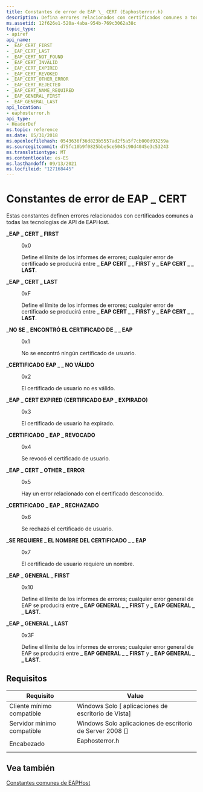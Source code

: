 ```yaml
---
title: Constantes de error de EAP \_ CERT (Eaphosterror.h)
description: Defina errores relacionados con certificados comunes a todas las tecnologías de API de EAPHost.
ms.assetid: 12f626e1-520a-4aba-954b-769c3062a38c
topic_type:
- apiref
api_name:
- _EAP_CERT_FIRST
- _EAP_CERT_LAST
- _EAP_CERT_NOT_FOUND
- _EAP_CERT_INVALID
- _EAP_CERT_EXPIRED
- _EAP_CERT_REVOKED
- _EAP_CERT_OTHER_ERROR
- _EAP_CERT_REJECTED
- _EAP_CERT_NAME_REQUIRED
- _EAP_GENERAL_FIRST
- _EAP_GENERAL_LAST
api_location:
- eaphosterror.h
api_type:
- HeaderDef
ms.topic: reference
ms.date: 05/31/2018
ms.openlocfilehash: 0543636f36d823b5557ad2f5a5f7cb000d93259a
ms.sourcegitcommit: d75fc10b9f0825bbe5ce5045c90d4045e3c53243
ms.translationtype: MT
ms.contentlocale: es-ES
ms.lasthandoff: 09/13/2021
ms.locfileid: "127168445"
---
```

# <a name="eap_cert-error-constants"></a>Constantes de error de EAP \_ CERT

Estas constantes definen errores relacionados con certificados comunes a todas las tecnologías de API de EAPHost.

<dl> <dt>

<span id="_EAP_CERT_FIRST"></span><span id="_eap_cert_first"></span>**\_EAP \_ CERT \_ FIRST**
</dt> <dd> <dl> <dt>

0x0
</dt> <dt>



Define el límite de los informes de errores; cualquier error de certificado se producirá entre **\_ EAP CERT \_ \_ FIRST** y **\_ EAP CERT \_ \_ LAST**.


</dt> </dl> </dd> <dt>

<span id="_EAP_CERT_LAST"></span><span id="_eap_cert_last"></span>**\_EAP \_ CERT \_ LAST**
</dt> <dd> <dl> <dt>

0xF
</dt> <dt>



Define el límite de los informes de errores; cualquier error de certificado se producirá entre **\_ EAP CERT \_ \_ FIRST** y **\_ EAP CERT \_ \_ LAST**.


</dt> </dl> </dd> <dt>

<span id="_EAP_CERT_NOT_FOUND"></span><span id="_eap_cert_not_found"></span>**\_NO SE \_ ENCONTRÓ EL CERTIFICADO DE \_ \_ EAP**
</dt> <dd> <dl> <dt>

0x1
</dt> <dt>



No se encontró ningún certificado de usuario.


</dt> </dl> </dd> <dt>

<span id="_EAP_CERT_INVALID"></span><span id="_eap_cert_invalid"></span>**\_CERTIFICADO EAP \_ \_ NO VÁLIDO**
</dt> <dd> <dl> <dt>

0x2
</dt> <dt>



El certificado de usuario no es válido.


</dt> </dl> </dd> <dt>

<span id="_EAP_CERT_EXPIRED"></span><span id="_eap_cert_expired"></span>**\_EAP \_ CERT EXPIRED (CERTIFICADO EAP \_ EXPIRADO)**
</dt> <dd> <dl> <dt>

0x3
</dt> <dt>



El certificado de usuario ha expirado.


</dt> </dl> </dd> <dt>

<span id="_EAP_CERT_REVOKED"></span><span id="_eap_cert_revoked"></span>**\_CERTIFICADO \_ EAP \_ REVOCADO**
</dt> <dd> <dl> <dt>

0x4
</dt> <dt>



Se revocó el certificado de usuario.


</dt> </dl> </dd> <dt>

<span id="_EAP_CERT_OTHER_ERROR"></span><span id="_eap_cert_other_error"></span>**\_EAP \_ CERT \_ OTHER \_ ERROR**
</dt> <dd> <dl> <dt>

0x5
</dt> <dt>



Hay un error relacionado con el certificado desconocido.


</dt> </dl> </dd> <dt>

<span id="_EAP_CERT_REJECTED"></span><span id="_eap_cert_rejected"></span>**\_CERTIFICADO \_ EAP \_ RECHAZADO**
</dt> <dd> <dl> <dt>

0x6
</dt> <dt>



Se rechazó el certificado de usuario.


</dt> </dl> </dd> <dt>

<span id="_EAP_CERT_NAME_REQUIRED"></span><span id="_eap_cert_name_required"></span>**\_SE REQUIERE \_ EL NOMBRE DEL CERTIFICADO \_ \_ EAP**
</dt> <dd> <dl> <dt>

0x7
</dt> <dt>



El certificado de usuario requiere un nombre.


</dt> </dl> </dd> <dt>

<span id="_EAP_GENERAL_FIRST"></span><span id="_eap_general_first"></span>**\_EAP \_ GENERAL \_ FIRST**
</dt> <dd> <dl> <dt>

0x10
</dt> <dt>



Define el límite de los informes de errores; cualquier error general de EAP se producirá entre **\_ EAP GENERAL \_ \_ FIRST** y **\_ EAP GENERAL \_ \_ LAST**.


</dt> </dl> </dd> <dt>

<span id="_EAP_GENERAL_LAST"></span><span id="_eap_general_last"></span>**\_EAP \_ GENERAL \_ LAST**
</dt> <dd> <dl> <dt>

0x3F
</dt> <dt>



Define el límite de los informes de errores; cualquier error general de EAP se producirá entre **\_ EAP GENERAL \_ \_ FIRST** y **\_ EAP GENERAL \_ \_ LAST**.


</dt> </dl> </dd> </dl>

## <a name="requirements"></a>Requisitos



| Requisito | Value |
|-------------------------------------|-------------------------------------------------------------------------------------------|
| Cliente mínimo compatible<br/> | Windows Solo \[ aplicaciones de escritorio de Vista\]<br/>                                            |
| Servidor mínimo compatible<br/> | Windows Solo aplicaciones de escritorio de Server 2008 \[\]<br/>                                      |
| Encabezado<br/>                   | <dl> <dt>Eaphosterror.h</dt> </dl> |



## <a name="see-also"></a>Vea también

<dl> <dt>

[Constantes comunes de EAPHost](common-eap-host-error-constants.md)
</dt> </dl>

 

 





